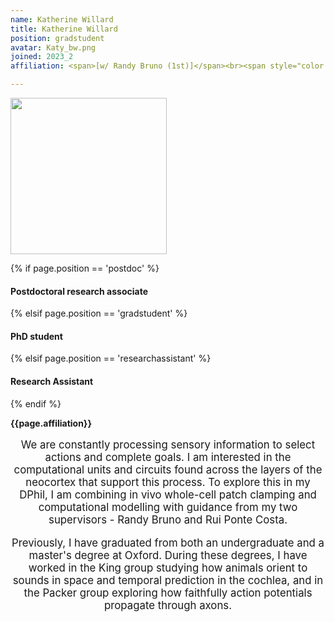 ```yaml
---
name: Katherine Willard
title: Katherine Willard
position: gradstudent
avatar: Katy_bw.png
joined: 2023_2
affiliation: <span>[w/ Randy Bruno (1st)]</span><br><span style="color:#FFFFFF">.</span>

---
```


<img width="250" src="{{site.baseurl}}/images/people/{{page.avatar}}" data-action="zoom">

 {% if page.position == 'postdoc' %}
<h4>Postdoctoral research associate</h4>
 {% elsif page.position == 'gradstudent' %}
<h4>PhD student</h4>
{% elsif page.position == 'researchassistant' %}
<h4>Research Assistant</h4>
 {% endif %}

<b>{{page.affiliation}}</b>
<br>

<header class="masthead text-justify" style="font-size:120%">

We are constantly processing sensory information to select actions and complete goals. I am interested in the computational units and circuits found across the layers of the neocortex that support this process. To explore this in my DPhil, I am combining in vivo whole-cell patch clamping and computational modelling with guidance from my two supervisors - Randy Bruno and Rui Ponte Costa.  
 
Previously, I have graduated from both an undergraduate and a master's degree at Oxford. During these degrees, I have worked in the King group studying how animals orient to sounds in space and temporal prediction in the cochlea, and in the Packer group exploring how faithfully action potentials propagate through axons.